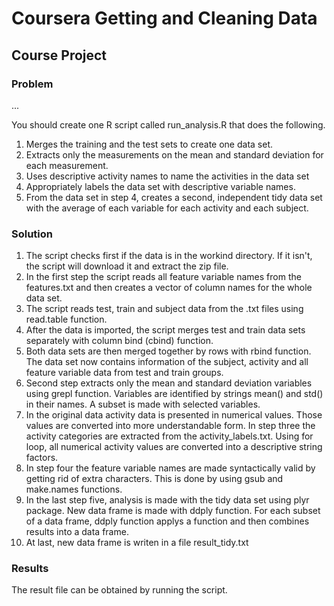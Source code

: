 # Coursera Getting and Cleaning Data
## Course Project
### Problem

...

You should create one R script called run_analysis.R that does the following. 

1. Merges the training and the test sets to create one data set.
2. Extracts only the measurements on the mean and standard deviation for each measurement. 
3. Uses descriptive activity names to name the activities in the data set
4. Appropriately labels the data set with descriptive variable names. 
5. From the data set in step 4, creates a second, independent tidy data set with the average of each variable for each activity and each subject.

### Solution

1. The script checks first if the data is in the workind directory. If it isn't, the script will download it and extract the zip file.
2. In the first step the script reads all feature variable names from the features.txt and then creates a vector of column names for the whole data set.
3. The script reads test, train and subject data from the .txt files using read.table function.
4. After the data is imported, the script merges test and train data sets separately with column bind (cbind) function.
5. Both data sets are then merged together by rows with rbind function. The data set now contains information of the subject, activity and all feature variable data from test and train groups.
6. Second step extracts only the mean and standard deviation variables using grepl function. Variables are identified by strings mean() and std() in their names. A subset is made with selected variables.
7. In the original data activity data is presented in numerical values. Those values are converted into more understandable form. In step three the activity categories are extracted from the activity_labels.txt. Using for loop, all numerical activity values are converted into a descriptive string factors.
8. In step four the feature variable names are made syntactically valid by getting rid of extra characters. This is done by using gsub and make.names functions.
9. In the last step five, analysis is made with the tidy data set using plyr package. New data frame is made with ddply function. For each subset of a data frame, ddply function applys a function and then combines results into a data frame.
10. At last, new data frame is writen in a file result_tidy.txt

### Results

The result file can be obtained by running the script.
